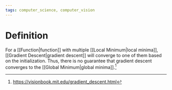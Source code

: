 ```yaml
---
tags: computer_science, computer_vision
---
```


# Definition

For a [[Function|function]] with multiple [[Local Minimum|local minima]], [[Gradient Descent|gradient descent]] will converge to one of them based on the initialization. Thus, there is no guarantee that gradient descent converges to the [[Global Minimum|global minima]].[^1]

[^1]: https://visionbook.mit.edu/gradient_descent.html